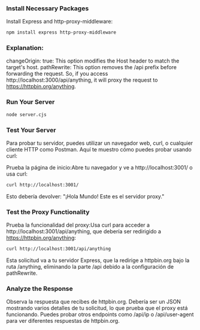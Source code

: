 ### Install Necessary Packages
Install Express and http-proxy-middleware:

``` bash
npm install express http-proxy-middleware
``` 


### Explanation:
changeOrigin: true: This option modifies the Host header to match the target's host.
pathRewrite: This option removes the /api prefix before forwarding the request. So, if you access http://localhost:3000/api/anything, it will proxy the request to https://httpbin.org/anything.

### Run Your Server

``` bash
node server.cjs
``` 

### Test Your Server

Para probar tu servidor, puedes utilizar un navegador web, curl, o cualquier cliente HTTP como Postman. Aquí te muestro cómo puedes probar usando curl:

Prueba la página de inicio:Abre tu navegador y ve a http://localhost:3001/ o usa curl:

``` bash
curl http://localhost:3001/
``` 
Esto debería devolver: "¡Hola Mundo! Este es el servidor proxy."

###  Test the Proxy Functionality
Prueba la funcionalidad del proxy:Usa curl para acceder a http://localhost:3001/api/anything, que debería ser redirigido a https://httpbin.org/anything:

``` bash
curl http://localhost:3001/api/anything
``` 
Esta solicitud va a tu servidor Express, que la redirige a httpbin.org bajo la ruta /anything, eliminando la parte /api debido a la configuración de pathRewrite.

### Analyze the Response
Observa la respuesta que recibes de httpbin.org. Debería ser un JSON mostrando varios detalles de tu solicitud, lo que prueba que el proxy está funcionando. Puedes probar otros endpoints como /api/ip o /api/user-agent para ver diferentes respuestas de httpbin.org.